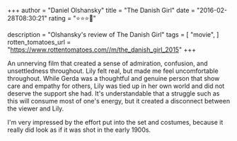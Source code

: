 +++
author = "Daniel Olshansky"
title = "The Danish Girl"
date = "2016-02-28T08:30:21"
rating = "⭐⭐⭐🌟"

description = "Olshansky's review of The Danish Girl"
tags = [
    "movie",
]
rotten_tomatoes_url = "https://www.rottentomatoes.com//m/the_danish_girl_2015"
+++

An unnerving film that created a sense of admiration, confusion, and unsettledness throughout. Lily felt real, but made me feel uncomfortable throughout. While Gerda was a thoughtful and genuine person that show care and empathy for others, Lily was tied up in her own world and did not deserve the support she had. It's understandable that a struggle such as this will consume most of one's energy, but it created a disconnect between the viewer and Lily.

I'm very impressed by the effort put into the set and costumes, because it really did look as if it was shot in the early 1900s.
